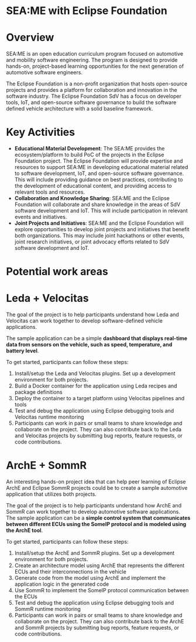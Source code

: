 # SEA:ME with Eclipse Foundation


# Overview

SEA:ME is an open education curriculum program focused on automotive and mobility software engineering. The program is designed to provide hands-on, project-based learning opportunities for the next generation of automotive software engineers.

The Eclipse Foundation is a non-profit organization that hosts open-source projects and provides a platform for collaboration and innovation in the software industry. The Eclipse Foundation SdV has a focus on developer tools, IoT, and open-source software governance to build the software defined vehicle architecture with a solid baseline framework.


# Key Activities



* **Educational Material Development**: The SEA:ME provides the ecosystem/platform to build PoC of the projects in the Eclipse Foundation project. The Eclipse Foundation will provide expertise and resources to support SEA:ME in developing educational material related to software development, IoT, and open-source software governance. This will include providing guidance on best practices, contributing to the development of educational content, and providing access to relevant tools and resources.
* **Collaboration and Knowledge Sharing**: SEA:ME and the Eclipse Foundation will collaborate and share knowledge in the areas of SdV software development and IoT. This will include participation in relevant events and initiatives.
* **Joint Projects and Initiatives**: SEA:ME and the Eclipse Foundation will explore opportunities to develop joint projects and initiatives that benefit both organizations. This may include joint hackathons or other events, joint research initiatives, or joint advocacy efforts related to SdV software development and IoT.


# Potential work areas

# Leda + Velocitas

The goal of the project is to help participants understand how Leda and Velocitas can work together to develop software-defined vehicle applications. 

The sample application can be a simple **dashboard that displays real-time data from sensors on the vehicle, such as speed, temperature, and battery level**.

To get started, participants can follow these steps:



1. Install/setup the Leda and Velocitas plugins. Set up a development environment for both projects.
2. Build a Docker container for the application using Leda recipes and package definitions
3. Deploy the container to a target platform using Velocitas pipelines and tools
4. Test and debug the application using Eclipse debugging tools and Velocitas runtime monitoring
5. Participants can work in pairs or small teams to share knowledge and collaborate on the project. They can also contribute back to the Leda and Velocitas projects by submitting bug reports, feature requests, or code contributions.


# ArchE + SommR

An interesting hands-on project idea that can help peer learning of Eclipse ArchE and Eclipse SommR projects could be to create a sample automotive application that utilizes both projects.

The goal of the project is to help participants understand how ArchE and SommR can work together to develop automotive software applications. The sample application can be a **simple control system that communicates between different ECUs using the SomeIP protocol and is modeled using the ArchE tool**.

To get started, participants can follow these steps:



1. Install/setup the ArchE and SommR plugins. Set up a development environment for both projects.
2. Create an architecture model using ArchE that represents the different ECUs and their interconnections in the vehicle
3. Generate code from the model using ArchE and implement the application logic in the generated code
4. Use SommR to implement the SomeIP protocol communication between the ECUs
5. Test and debug the application using Eclipse debugging tools and SommR runtime monitoring
6. Participants can work in pairs or small teams to share knowledge and collaborate on the project. They can also contribute back to the ArchE and SommR projects by submitting bug reports, feature requests, or code contributions.